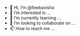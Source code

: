 - 👋 Hi, I’m @fewkavisha
- 👀 I’m interested in ...
- 🌱 I’m currently learning ...
- 💞️ I’m looking to collaborate on ...
- 📫 How to reach me ...

<!---
fewkavisha/fewkavisha is a ✨ special ✨ repository because its `README.md` (this file) appears on your GitHub profile.
You can click the Preview link to take a look at your changes.
--->
